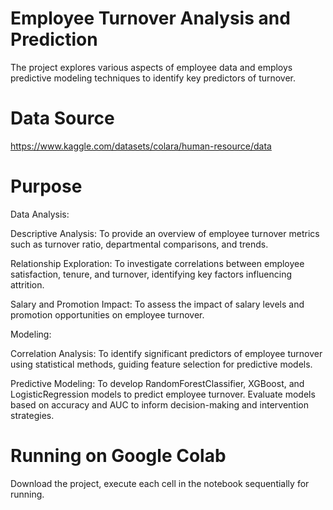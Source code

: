 # Employee Turnover Analysis and Prediction

The project explores various aspects of employee data and employs predictive modeling techniques to identify key predictors of turnover.

# Data Source

https://www.kaggle.com/datasets/colara/human-resource/data

# Purpose

Data Analysis:

Descriptive Analysis: To provide an overview of employee turnover metrics such as turnover ratio, departmental comparisons, and trends.

Relationship Exploration: To investigate correlations between employee satisfaction, tenure, and turnover, identifying key factors influencing attrition.

Salary and Promotion Impact: To assess the impact of salary levels and promotion opportunities on employee turnover.

Modeling:

Correlation Analysis: To identify significant predictors of employee turnover using statistical methods, guiding feature selection for predictive models.

Predictive Modeling: To develop RandomForestClassifier, XGBoost, and LogisticRegression models to predict employee turnover. Evaluate models based on accuracy and AUC to inform decision-making and intervention strategies.

# Running on Google Colab

Download the project, execute each cell in the notebook sequentially for running.
